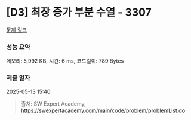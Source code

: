 # [D3] 최장 증가 부분 수열 - 3307 

[문제 링크](https://swexpertacademy.com/main/code/problem/problemDetail.do?contestProbId=AWBOKg-a6l0DFAWr) 

### 성능 요약

메모리: 5,992 KB, 시간: 6 ms, 코드길이: 789 Bytes

### 제출 일자

2025-05-13 15:40



> 출처: SW Expert Academy, https://swexpertacademy.com/main/code/problem/problemList.do